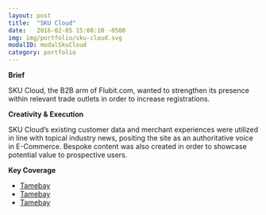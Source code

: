 ```yaml
---
layout: post
title:  "SKU Cloud"
date:   2016-02-05 15:08:10 -0500
img: img/portfolio/sku-cloud.svg
modalID: modalSkuCloud
category: portfolio
---
```


**Brief**

SKU Cloud, the B2B arm of Flubit.com, wanted to strengthen its presence within relevant trade outlets in order to increase registrations.

**Creativity & Execution**

SKU Cloud’s existing customer data and merchant experiences were utilized in line with topical industry news, positing the site as an authoritative voice in E-Commerce. Bespoke content was also created in order to showcase potential value to prospective users.

**Key Coverage**

* <a href="http://tamebay.com/2016/11/ons-reveals-post-brexit-online-spending-up.html" target="_blank"> Tamebay </a>
* <a href="http://tamebay.com/2016/11/flubit-unveils-retail-technology-platform-skucloud-co-uk.html" target="_blank"> Tamebay </a>
* <a href="https://tamebay.com/2017/04/how-to-sell-on-the-new-flubit-marketplace.html" target="_blank"> Tamebay </a>
